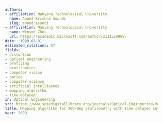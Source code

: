 ```yaml
---
authors:
- affiliation: Nanyang Technological University
  name: Anand Krishna Asundi
  slug: anand_asundi
- affiliation: Nanyang Technological University
  name: Wensen Zhou
  url: https://academic.microsoft.com/author/2121520808/
date: '1999-02-01'
estimated_citations: 67
fields:
- distortion
- optical engineering
- profiling
- profilometer
- computer vision
- optics
- computer science
- artificial intelligence
- mapping algorithm
- time delayed
in: Optical Engineering
src: https://www.spiedigitallibrary.org/journals/Optical-Engineering/volume-38/issue-02/0000/Mapping-algorithm-for-360-deg-profilometry-with-time-delayed-integration/10.1117/1.602093.full
title: Mapping algorithm for 360-deg profilometry with time delayed integration imaging
year: 1999
---
```

